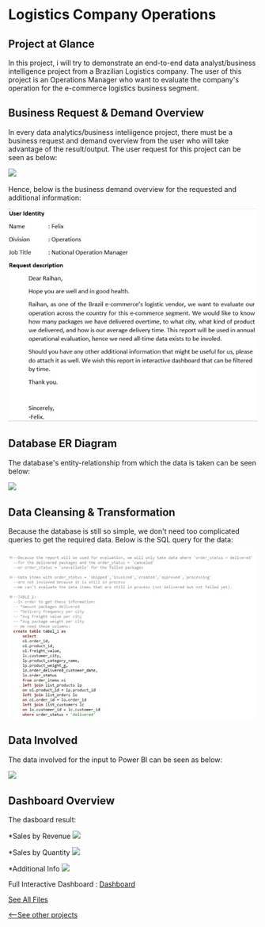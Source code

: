 # Logistics Company Operations

## Project at Glance
In this project, i will try to demonstrate an end-to-end data analyst/business intelligence project from  a Brazilian Logistics company. The user of this project is an Operations Manager who want to evaluate the company's operation for the e-commerce logistics business segment.

## Business Request & Demand Overview
In every data analytics/business inteliigence project, there must be a business request and demand overview from the user who will take advantage of the result/output. The user request for this project can be seen as below:

![](/images/bizdem.jpeg)

Hence, below is the business demand overview for the requested and additional information:

![](/images/bizreq.jpeg)

## Database ER Diagram
The database's entity-relationship from which the data is taken can be seen below:

![](/images/gstore_edr.jpeg)

## Data Cleansing & Transformation
Because the database is still so simple, we don't need too complicated queries to get the required data. Below is the SQL query for the data:

![](/images/SQL1.jpeg)

## Data Involved
The data involved for the input to Power BI can be seen as below:

![](/images/datamodell.jpeg)

## Dashboard Overview
The dasboard result:

*Sales by Revenue
![](/images/sales_rev.jpeg)

*Sales by Quantity
![](/images/sales_qty.jpeg)

*Additional Info
![](/images/addition.jpeg)

Full Interactive Dashboard : [Dashboard](https://app.powerbi.com/reportEmbed?reportId=9e7ea17a-75ef-4cb1-ac9f-5f45f5336a60&autoAuth=true&ctid=fedd5298-8e66-45f1-b321-fd38ad0ff722&config=eyJjbHVzdGVyVXJsIjoiaHR0cHM6Ly93YWJpLXNvdXRoLWVhc3QtYXNpYS1yZWRpcmVjdC5hbmFseXNpcy53aW5kb3dzLm5ldC8ifQ%3D%3D)

[See All Files](https://github.com/raihanfirdausx/Global-Superstore)

[<--See other projects](https://raihanfirdausx.github.io/#[object%20Object])
